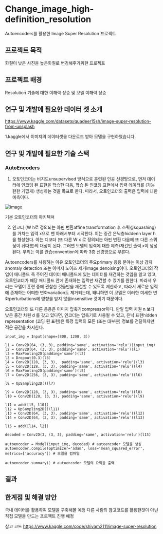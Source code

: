 # Change_image_high-definition_resolution
Autoencoders를 활용한 Image Super Resolution 프로젝트

## 프로젝트 목적
화질이 낮은 사진을 높은화질로 변경해주기위한 프로젝트

## 프로젝트 배경
Resolution 기술에 대한 이해력 상승 및 모델 이해력 상승

## 연구 및 개발에 필요한 데이터 셋 소개
https://www.kaggle.com/datasets/quadeer15sh/image-super-resolution-from-unsplash

1.kaggle에서 이미지의 데이터셋을 다운로드 받아 모델을 구현하였습니다.


## 연구 및 개발에 필요한 기술 스택
### AutoEncoders
1. 오토인코더는 비지도unsupervised 방식으로 훈련된 인공 신경망으로, 먼저 데이터에 인코딩 된 표현을 학습한 다음, 학습 된 인코딩 표현에서 입력 데이터를 (가능한한 가깝게) 생성하는 것을 목표로 한다. 따라서, 오토인코더의 출력은 입력에 대한 예측이다.

![image](https://user-images.githubusercontent.com/97720878/204270831-89c21cf3-436d-4803-9912-729de383718f.png)

기본 오토인코더의 아키텍쳐


2. 인코더 (W h로 정의되는 아핀 변환affine transformation 후 스쿼싱squashing)를 거치는 입력 x으로 맨 아래서부터 시작한다. 이는 중간 은닉층hiddenn layer h을 형성한다.
이는 디코더 (또 다른 W x  로 정의되는 아핀 변환 다음에 또 다른 스쿼싱이 뒤따름)의 대상이 된다. 그러면 모델의 입력에 대한 예측/재건인 출력 x이 생성된다.
우리는 이를 관습convention에 따라 3층 신경망으로 부른다.

  
Autoencoders를 사용하는 이유
오토인코더의 주요primary 응용 분야는 이상 감지anomaly detection 또는 이미지 노이즈 제거image denoising이다.
오토인코더의 작업이 매니폴드 즉 주어진 데이터 매니폴드에 있는 데이터를 재건하는 것임을 알고 있고,
오토인코더가 해당 매니폴드 안에 존재하는 입력만 재건할 수 있기를 원한다.
따라서 우리는 모델이 훈련 중에 관찰한 것들만을 재건할 수 있도록 제한하고,
따라서 새로운 입력에 존재하는 어떠한 변화variation도 제거되는데,
왜냐하면 이 모델은 이러한 미세한 변화perturbations에 영향을 받지 않을insensitive 것이기 때문이다.

오토인코더의 또 다른 응용은 이미지 압축기compressor이다.
만일 입력 차원 n 보다 낮은 중간 차원 d 를 갖고 있다면,
인코더는 압축기로 사용될 수 있고, 은닉 표현hidden representation (코딩 된 표현)은 특정 입력의 모든 (또는 대부분) 정보를 전달하지만 적은 공간을 차지한다.

      
```Python3
input_img = Input(shape=(800, 1200, 3))

l1 = Conv2D(64, (3, 3), padding='same', activation='relu')(input_img)
l2 = Conv2D(64, (3, 3), padding='same', activation='relu')(l1)
l3 = MaxPooling2D(padding='same')(l2)
l3 = Dropout(0.3)(l3)
l4 = Conv2D(128, (3, 3),  padding='same', activation='relu')(l3)
l5 = Conv2D(128, (3, 3), padding='same', activation='relu')(l4)
l6 = MaxPooling2D(padding='same')(l5)
l7 = Conv2D(256, (3, 3), padding='same', activation='relu')(l6)

l8 = UpSampling2D()(l7)

l9 = Conv2D(128, (3, 3), padding='same', activation='relu')(l8)
l10 = Conv2D(128, (3, 3), padding='same', activation='relu')(l9)

l11 = add([l5, l10])
l12 = UpSampling2D()(l11)
l13 = Conv2D(64, (3, 3), padding='same', activation='relu')(l12)
l14 = Conv2D(64, (3, 3), padding='same', activation='relu')(l13)

l15 = add([l14, l2])

decoded = Conv2D(3, (3, 3), padding='same', activation='relu')(l15)

autoencoder = Model(input_img, decoded) # autoencoder 모델을 생성
autoencoder.compile(optimizer='adam', loss='mean_squared_error', metrics=['accuracy']) # 모델을 컴파일

autoencoder.summary() # autoencoder 모델의 요약을 출력
```


## 결과

## 한계점 및 해결 방안
국내 데이터를 활용하여 모델을 구축해볼 예정
다른 사람의 참고코드를 활용한것이 아닌 직접 모델을 만드는 프로젝트 진행 예정


참고 코드
https://www.kaggle.com/code/shivam2111/image-super-resolution
